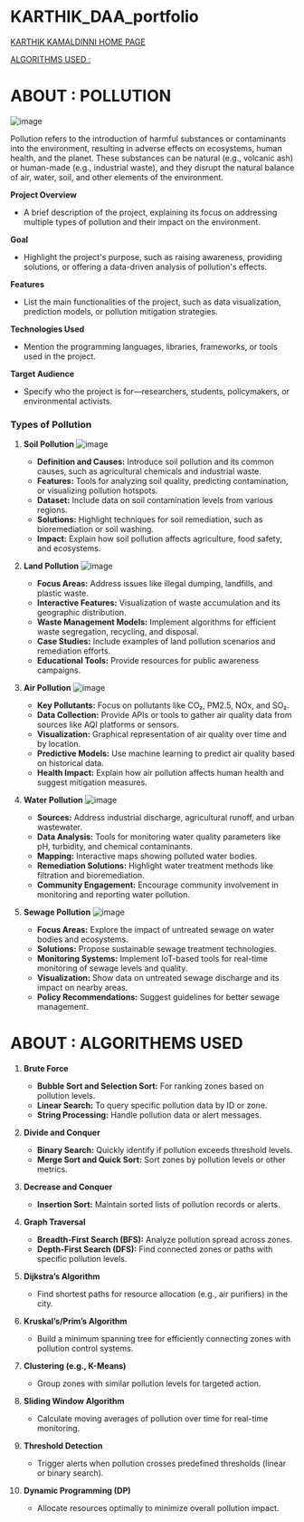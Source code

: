 # KARTHIK_DAA_portfolio
[KARTHIK KAMALDINNI HOME PAGE](https://karthikkamaldinni.github.io/KARTHIK_DAA_portfolio/)

[ALGORITHMS USED :](https://github.com/KarthikKamaldinni/KARTHIK_DAA_portfolio/blob/main/ALGORTHMS%20USED%20IN%20POLLUTION.txt)


# ABOUT : POLLUTION
![image](https://github.com/user-attachments/assets/537d866c-f2a6-4238-8148-b7df362e08da)


Pollution refers to the introduction of harmful substances or contaminants into the environment, resulting in adverse effects on ecosystems, human health, and the planet. These substances can be natural (e.g., volcanic ash) or human-made (e.g., industrial waste), and they disrupt the natural balance of air, water, soil, and other elements of the environment.

**Project Overview**
- A brief description of the project, explaining its focus on addressing multiple types of pollution and their impact on the environment.

**Goal**
- Highlight the project's purpose, such as raising awareness, providing solutions, or offering a data-driven analysis of pollution's effects.

**Features**
- List the main functionalities of the project, such as data visualization, prediction models, or pollution mitigation strategies.

**Technologies Used**
- Mention the programming languages, libraries, frameworks, or tools used in the project.

**Target Audience**
- Specify who the project is for—researchers, students, policymakers, or environmental activists.


### Types of Pollution

1. **Soil Pollution**
   ![image](https://github.com/user-attachments/assets/73698311-3b4d-48ea-8a7d-c72da4739b76)

   - **Definition and Causes:** Introduce soil pollution and its common causes, such as agricultural chemicals and industrial waste.
   - **Features:** Tools for analyzing soil quality, predicting contamination, or visualizing pollution hotspots.
   - **Dataset:** Include data on soil contamination levels from various regions.
   - **Solutions:** Highlight techniques for soil remediation, such as bioremediation or soil washing.
   - **Impact:** Explain how soil pollution affects agriculture, food safety, and ecosystems.

3. **Land Pollution**
   ![image](https://github.com/user-attachments/assets/0dd125ad-4426-4d44-8189-49fa80e42cb7)

   - **Focus Areas:** Address issues like illegal dumping, landfills, and plastic waste.
   - **Interactive Features:** Visualization of waste accumulation and its geographic distribution.
   - **Waste Management Models:** Implement algorithms for efficient waste segregation, recycling, and disposal.
   - **Case Studies:** Include examples of land pollution scenarios and remediation efforts.
   - **Educational Tools:** Provide resources for public awareness campaigns.

5. **Air Pollution**
   ![image](https://github.com/user-attachments/assets/4fff6747-0e84-4050-9439-6401a9ad1d7d)

   - **Key Pollutants:** Focus on pollutants like CO₂, PM2.5, NOx, and SO₂.
   - **Data Collection:** Provide APIs or tools to gather air quality data from sources like AQI platforms or sensors.
   - **Visualization:** Graphical representation of air quality over time and by location.
   - **Predictive Models:** Use machine learning to predict air quality based on historical data.
   - **Health Impact:** Explain how air pollution affects human health and suggest mitigation measures.

7. **Water Pollution**
   ![image](https://github.com/user-attachments/assets/860ee5e8-86aa-4b54-a9bf-739712988b66)

   - **Sources:** Address industrial discharge, agricultural runoff, and urban wastewater.
   - **Data Analysis:** Tools for monitoring water quality parameters like pH, turbidity, and chemical contaminants.
   - **Mapping:** Interactive maps showing polluted water bodies.
   - **Remediation Solutions:** Highlight water treatment methods like filtration and bioremediation.
   - **Community Engagement:** Encourage community involvement in monitoring and reporting water pollution.

9. **Sewage Pollution**
    ![image](https://github.com/user-attachments/assets/16bdca0b-3485-4939-9d91-0babfe88b739)

   - **Focus Areas:** Explore the impact of untreated sewage on water bodies and ecosystems.
   - **Solutions:** Propose sustainable sewage treatment technologies.
   - **Monitoring Systems:** Implement IoT-based tools for real-time monitoring of sewage levels and quality.
   - **Visualization:** Show data on untreated sewage discharge and its impact on nearby areas.
   - **Policy Recommendations:** Suggest guidelines for better sewage management.

 # ABOUT : ALGORITHEMS USED 

1. **Brute Force**
   - **Bubble Sort and Selection Sort:** For ranking zones based on pollution levels.
   - **Linear Search:** To query specific pollution data by ID or zone.
   - **String Processing:** Handle pollution data or alert messages.

2. **Divide and Conquer**
   - **Binary Search:** Quickly identify if pollution exceeds threshold levels.
   - **Merge Sort and Quick Sort:** Sort zones by pollution levels or other metrics.

3. **Decrease and Conquer**
   - **Insertion Sort:** Maintain sorted lists of pollution records or alerts.

4. **Graph Traversal**
   - **Breadth-First Search (BFS):** Analyze pollution spread across zones.
   - **Depth-First Search (DFS):** Find connected zones or paths with specific pollution levels.

5. **Dijkstra’s Algorithm**
   - Find shortest paths for resource allocation (e.g., air purifiers) in the city.

6. **Kruskal’s/Prim’s Algorithm**
   - Build a minimum spanning tree for efficiently connecting zones with pollution control systems.

7. **Clustering (e.g., K-Means)**
   - Group zones with similar pollution levels for targeted action.

8. **Sliding Window Algorithm**
   - Calculate moving averages of pollution over time for real-time monitoring.

9. **Threshold Detection**
   - Trigger alerts when pollution crosses predefined thresholds (linear or binary search).

10. **Dynamic Programming (DP)**
    - Allocate resources optimally to minimize overall pollution impact.

